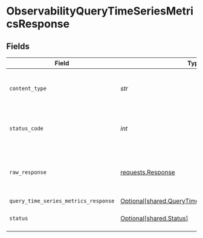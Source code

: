 # ObservabilityQueryTimeSeriesMetricsResponse


## Fields

| Field                                                                                                    | Type                                                                                                     | Required                                                                                                 | Description                                                                                              |
| -------------------------------------------------------------------------------------------------------- | -------------------------------------------------------------------------------------------------------- | -------------------------------------------------------------------------------------------------------- | -------------------------------------------------------------------------------------------------------- |
| `content_type`                                                                                           | *str*                                                                                                    | :heavy_check_mark:                                                                                       | HTTP response content type for this operation                                                            |
| `status_code`                                                                                            | *int*                                                                                                    | :heavy_check_mark:                                                                                       | HTTP response status code for this operation                                                             |
| `raw_response`                                                                                           | [requests.Response](https://requests.readthedocs.io/en/latest/api/#requests.Response)                    | :heavy_check_mark:                                                                                       | Raw HTTP response; suitable for custom response parsing                                                  |
| `query_time_series_metrics_response`                                                                     | [Optional[shared.QueryTimeSeriesMetricsResponse]](../../models/shared/querytimeseriesmetricsresponse.md) | :heavy_minus_sign:                                                                                       | OK                                                                                                       |
| `status`                                                                                                 | [Optional[shared.Status]](../../models/shared/status.md)                                                 | :heavy_minus_sign:                                                                                       | Default error response                                                                                   |